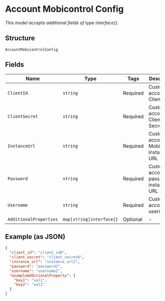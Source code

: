 
# Account Mobicontrol Config

*This model accepts additional fields of type interface{}.*

## Structure

`AccountMobicontrolConfig`

## Fields

| Name | Type | Tags | Description |
|  --- | --- | --- | --- |
| `ClientId` | `string` | Required | Customer account Client ID |
| `ClientSecret` | `string` | Required | Customer account Client Secret |
| `InstanceUrl` | `string` | Required | Customer account MobiControl instance URL |
| `Password` | `string` | Required | Customer account password instance URL |
| `Username` | `string` | Required | Customer account username |
| `AdditionalProperties` | `map[string]interface{}` | Optional | - |

## Example (as JSON)

```json
{
  "client_id": "client_id0",
  "client_secret": "client_secret6",
  "instance_url": "instance_url2",
  "password": "password2",
  "username": "username2",
  "exampleAdditionalProperty": {
    "key1": "val1",
    "key2": "val2"
  }
}
```

